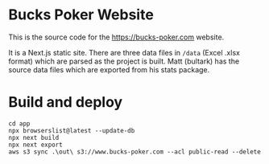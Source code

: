 # Bucks Poker Website

This is the source code for the https://bucks-poker.com website.

It is a Next.js static site. There are three data files in `/data` (Excel .xlsx format) which are parsed as the project is built. Matt (bultark) has the source data files which are exported from his stats package.

# Build and deploy

```
cd app
npx browserslist@latest --update-db
npx next build
npx next export
aws s3 sync .\out\ s3://www.bucks-poker.com --acl public-read --delete
```

